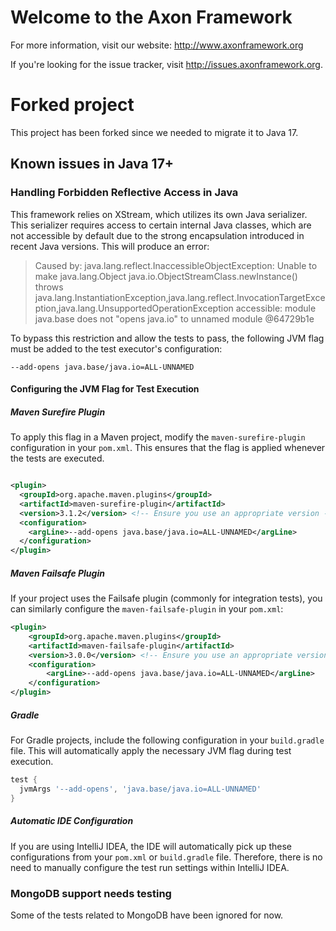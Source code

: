 Welcome to the Axon Framework
=============================

For more information, visit our website: http://www.axonframework.org

If you're looking for the issue tracker, visit http://issues.axonframework.org.

# Forked project
This project has been forked since we needed to migrate it to Java 17.

## Known issues in Java 17+

### Handling Forbidden Reflective Access in Java

This framework relies on XStream, which utilizes its own Java serializer. This serializer requires access to certain internal Java classes,
which are not accessible by default due to the strong encapsulation introduced in recent Java versions. This will produce an error:
> Caused by: java.lang.reflect.InaccessibleObjectException: Unable to make java.lang.Object java.io.ObjectStreamClass.newInstance() throws
> java.lang.InstantiationException,java.lang.reflect.InvocationTargetException,java.lang.UnsupportedOperationException accessible: module
> java.base does not "opens java.io" to unnamed module @64729b1e

To bypass this restriction and allow the tests to pass, the following JVM flag must be added to the test executor's configuration:

```shell
--add-opens java.base/java.io=ALL-UNNAMED
```

#### Configuring the JVM Flag for Test Execution

##### **Maven Surefire Plugin**

To apply this flag in a Maven project, modify the `maven-surefire-plugin` configuration in your `pom.xml`. This ensures that the flag is
applied whenever the tests are executed.

```xml

<plugin>
  <groupId>org.apache.maven.plugins</groupId>
  <artifactId>maven-surefire-plugin</artifactId>
  <version>3.1.2</version> <!-- Ensure you use an appropriate version -->
  <configuration>
    <argLine>--add-opens java.base/java.io=ALL-UNNAMED</argLine>
  </configuration>
</plugin>
```

##### **Maven Failsafe Plugin**

If your project uses the Failsafe plugin (commonly for integration tests), you can similarly configure the `maven-failsafe-plugin` in
your `pom.xml`:

```xml
<plugin>
    <groupId>org.apache.maven.plugins</groupId>
    <artifactId>maven-failsafe-plugin</artifactId>
    <version>3.0.0</version> <!-- Ensure you use an appropriate version -->
    <configuration>
        <argLine>--add-opens java.base/java.io=ALL-UNNAMED</argLine>
    </configuration>
</plugin>
```

##### **Gradle**

For Gradle projects, include the following configuration in your `build.gradle` file. This will automatically apply the necessary JVM flag
during test execution.

```groovy
test {
  jvmArgs '--add-opens', 'java.base/java.io=ALL-UNNAMED'
}
```

##### Automatic IDE Configuration

If you are using IntelliJ IDEA, the IDE will automatically pick up these configurations from your `pom.xml` or `build.gradle` file.
Therefore, there is no need to manually configure the test run settings within IntelliJ IDEA.

### MongoDB support needs testing
Some of the tests related to MongoDB have been ignored for now.